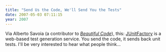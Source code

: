 ```yaml
---
title: "Send Us the Code, We'll Send You the Tests"
date: 2007-05-03 07:11:15
year: 2007
---
```

Via Alberto Savoia (a contributor to <a href="http://www.amazon.com/Beautiful-Code-Leading-Programmers-Explain/dp/0596510047"><em>Beautiful Code</em></a>), this: <a href="http://www.junitfactory.com/">JUnitFactory</a> is a web-based test generation service.  You send the code, it sends back unit tests.  I'll be very interested to hear what people think...
